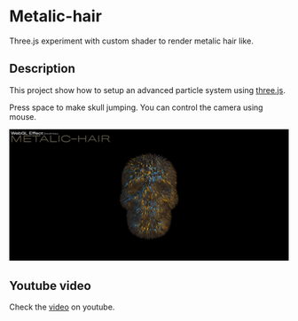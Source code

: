 # Metalic-hair

Three.js experiment with custom shader to render metalic hair like.

## Description

This project show how to setup an advanced particle system using [three.js](https://threejs.org/).

Press space to make skull jumping.
You can control the camera using mouse. 

![preview](./images/preview.jpg)

## Youtube video

Check the [video](https://youtu.be/AVzGCSQnE-g) on youtube.